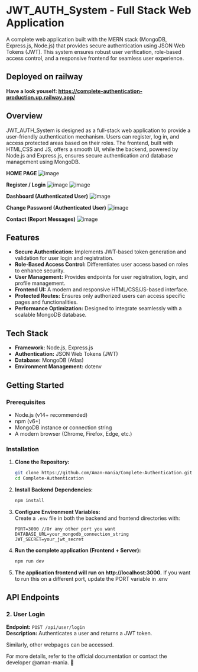 # JWT_AUTH_System - Full Stack Web Application

A complete web application built with the MERN stack (MongoDB, Express.js, Node.js) that provides secure authentication using JSON Web Tokens (JWT). This system ensures robust user verification, role-based access control, and a responsive frontend for seamless user experience.

## Deployed on railway
**Have a look youself: https://complete-authentication-production.up.railway.app/**

## Overview

JWT_AUTH_System is designed as a full-stack web application to provide a user-friendly authentication mechanism. Users can register, log in, and access protected areas based on their roles. The frontend, built with HTML,CSS and JS, offers a smooth UI, while the backend, powered by Node.js and Express.js, ensures secure authentication and database management using MongoDB.

**HOME PAGE**
![image](https://github.com/user-attachments/assets/2fe0d865-9379-4be5-b39a-26a96234c1eb)

**Register / Login**
![image](https://github.com/user-attachments/assets/e420e23c-f56d-40fd-b195-9ccc7095ea33)
![image](https://github.com/user-attachments/assets/001cb754-d82d-41b7-a1c6-7ac103fa6b89)

**Dashboard (Authenticated User)**
![image](https://github.com/user-attachments/assets/93c3a584-936e-4563-869f-b17c1899bd19)

**Change Password (Authenticated User)**
![image](https://github.com/user-attachments/assets/4fe7cc7b-a397-402e-8ace-5996d72c8b11)

**Contact (Report Messages)**
![image](https://github.com/user-attachments/assets/bf8d6592-33f3-4e00-8485-0b7523dd32ca)

## Features

- **Secure Authentication:** Implements JWT-based token generation and validation for user login and registration.
- **Role-Based Access Control:** Differentiates user access based on roles to enhance security.
- **User Management:** Provides endpoints for user registration, login, and profile management.
- **Frontend UI:** A modern and responsive HTML/CSS/JS-based interface.
- **Protected Routes:** Ensures only authorized users can access specific pages and functionalities.
- **Performance Optimization:** Designed to integrate seamlessly with a scalable MongoDB database.

## Tech Stack

- **Framework:** Node.js, Express.js
- **Authentication:** JSON Web Tokens (JWT)
- **Database:** MongoDB (Atlas)
- **Environment Management:** dotenv

## Getting Started

### Prerequisites

- Node.js (v14+ recommended)  
- npm (v6+)  
- MongoDB instance or connection string  
- A modern browser (Chrome, Firefox, Edge, etc.)

### Installation

1. **Clone the Repository:**  
   ```bash
   git clone https://github.com/Aman-mania/Complete-Authentication.git
   cd Complete-Authentication
   ```
2. **Install Backend Dependencies:**
   ```bash
   npm install
   ```
3. **Configure Environment Variables:**  
   Create a `.env` file in both the backend and frontend directories with:
   
   ```env
   PORT=3000 //Or any other port you want
   DATABASE_URL=your_mongodb_connection_string
   JWT_SECRET=your_jwt_secret
   ```

4. **Run the complete application (Frontend + Server):**

   ```bash
   npm run dev
   ```

5. **The application frontend will run on http://localhost:3000.**
    If you want to run this on a different port, update the PORT variable in .env

## API Endpoints

### 2. **User Login**
**Endpoint:** `POST /api/user/login`  
**Description:** Authenticates a user and returns a JWT token.

Similarly, other webpages can be accessed.


For more details, refer to the official documentation or contact the developer @aman-mania. 🚀
